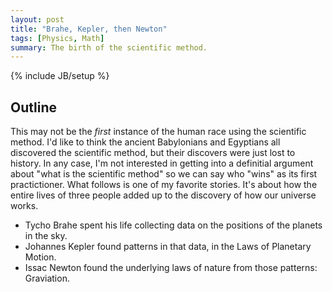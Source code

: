 ```yaml
---
layout: post
title: "Brahe, Kepler, then Newton"
tags: [Physics, Math]
summary: The birth of the scientific method.
---
```

{% include JB/setup %}


## Outline

This may not be the _first_ instance of the human race using the scientific method. I'd like to think the ancient Babylonians and Egyptians all discovered the scientific method, but their discovers were just lost to history. In any case, I'm not interested in getting into a definitial argument about "what is the scientific method" so we can say who "wins" as its first practictioner. What follows is one of my favorite stories. It's about how the entire lives of three people added up to the discovery of how our universe works.

* Tycho Brahe spent his life collecting data on the positions of the planets in the sky.
* Johannes Kepler found patterns in that data, in the Laws of Planetary Motion.
* Issac Newton found the underlying laws of nature from those patterns: Graviation.

